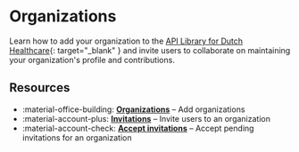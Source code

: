 # Organizations

Learn how to add your organization to the [API Library for Dutch Healthcare](
https://www.zorgapis.nl/){: target="_blank" } and invite users to collaborate on maintaining your organization's profile
and contributions.

## Resources

<div class="grid cards" markdown>

- :material-office-building: **[Organizations](./adding-an-organization.md)** – Add organizations
- :material-account-plus: **[Invitations](./inviting-a-user-to-an-organization.md)** – Invite users to an organization
- :material-account-check: **[Accept invitations](./accepting-an-invitation-to-join-an-organization.md)** – Accept
  pending invitations for an organization

</div>